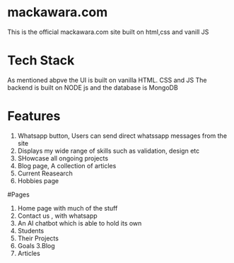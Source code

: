 # mackawara.com
This is the official mackawara.com site  built on html,css and vanill JS
# Tech Stack
As mentioned abpve the UI is built on vanilla HTML. CSS and JS
The backend is built on NODE js and the database is MongoDB
# Features
1. Whatsapp button, Users can send direct whatssapp messages from the site
2. Displays my wide range of skills such as validation, design etc
3. SHowcase all ongoing projects
4. Blog page, A collection of articles
5. Current Reasearch
6. Hobbies page


#Pages
1. Home page with much of the stuff
 1. Contact us , with whatsapp
 2. An AI chatbot which is able to hold its own
2. Students
  1. Their Projects
  2. Goals
3.Blog
  1. Articles






